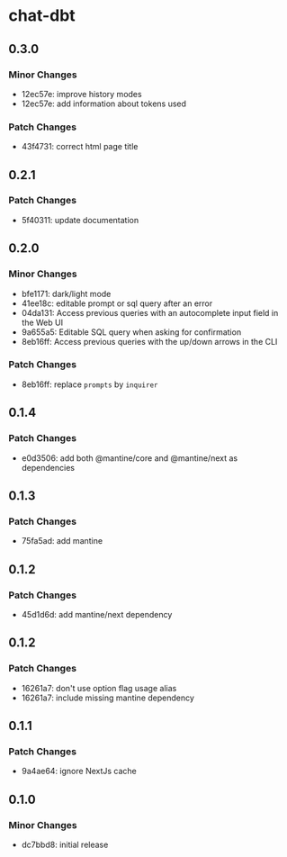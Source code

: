 # chat-dbt

## 0.3.0

### Minor Changes

- 12ec57e: improve history modes
- 12ec57e: add information about tokens used

### Patch Changes

- 43f4731: correct html page title

## 0.2.1

### Patch Changes

- 5f40311: update documentation

## 0.2.0

### Minor Changes

- bfe1171: dark/light mode
- 41ee18c: editable prompt or sql query after an error
- 04da131: Access previous queries with an autocomplete input field in the Web UI
- 9a655a5: Editable SQL query when asking for confirmation
- 8eb16ff: Access previous queries with the up/down arrows in the CLI

### Patch Changes

- 8eb16ff: replace `prompts` by `inquirer`

## 0.1.4

### Patch Changes

- e0d3506: add both @mantine/core and @mantine/next as dependencies

## 0.1.3

### Patch Changes

- 75fa5ad: add mantine

## 0.1.2

### Patch Changes

- 45d1d6d: add mantine/next dependency

## 0.1.2

### Patch Changes

- 16261a7: don't use option flag usage alias
- 16261a7: include missing mantine dependency

## 0.1.1

### Patch Changes

- 9a4ae64: ignore NextJs cache

## 0.1.0

### Minor Changes

- dc7bbd8: initial release

